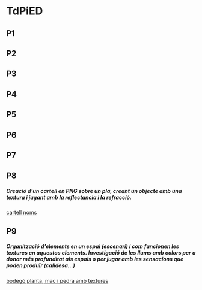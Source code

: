 # TdPiED

 ## P1

 ## P2

 ## P3

 ## P4

 ## P5

 ## P6

 ## P7

 ## P8
 ##### Creació d'un cartell en PNG sobre un pla, creant un objecte amb una textura i jugant amb la reflectancia i la refracció.
 [cartell noms](p8_cartell.jpg)

 ## P9
##### Organització d'elements en un espai (escenari) i com funcionen les textures en aquestos elements. Investigació de les llums amb colors per a donar més profunditat als espais o per jugar amb les sensacions que poden produïr (calidesa...)
[bodegó planta, mac i pedra amb textures](p9_bodego_mac.jpg)
